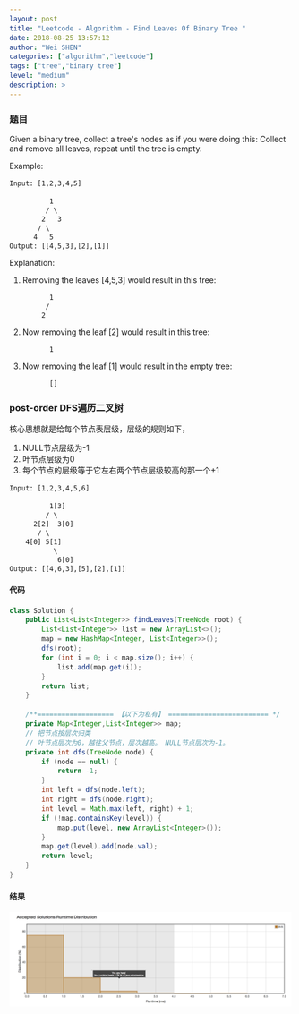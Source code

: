 ```yaml
---
layout: post
title: "Leetcode - Algorithm - Find Leaves Of Binary Tree "
date: 2018-08-25 13:57:12
author: "Wei SHEN"
categories: ["algorithm","leetcode"]
tags: ["tree","binary tree"]
level: "medium"
description: >
---
```


### 题目
Given a binary tree, collect a tree's nodes as if you were doing this: Collect and remove all leaves, repeat until the tree is empty.

Example:
```
Input: [1,2,3,4,5]

          1
         / \
        2   3
       / \     
      4   5    
Output: [[4,5,3],[2],[1]]
```

Explanation:

1. Removing the leaves [4,5,3] would result in this tree:
```
          1
         /
        2          
```

2. Now removing the leaf [2] would result in this tree:
```
          1          
```

3. Now removing the leaf [1] would result in the empty tree:
```
          []         
```

### post-order DFS遍历二叉树
核心思想就是给每个节点表层级，层级的规则如下，
1. NULL节点层级为-1
2. 叶节点层级为0
3. 每个节点的层级等于它左右两个节点层级较高的那一个+1

```
Input: [1,2,3,4,5,6]

          1[3]
         / \
      2[2]  3[0]
       / \     
    4[0] 5[1]
           \
            6[0]
Output: [[4,6,3],[5],[2],[1]]
```

#### 代码
```java
class Solution {
    public List<List<Integer>> findLeaves(TreeNode root) {
        List<List<Integer>> list = new ArrayList<>();
        map = new HashMap<Integer, List<Integer>>();
        dfs(root);
        for (int i = 0; i < map.size(); i++) {
            list.add(map.get(i));
        }
        return list;
    }

    /**=================== 【以下为私有】 ========================= */
    private Map<Integer,List<Integer>> map;
    // 把节点按层次归类
    // 叶节点层次为0，越往父节点，层次越高。 NULL节点层次为-1。
    private int dfs(TreeNode node) {
        if (node == null) {
            return -1;
        }
        int left = dfs(node.left);
        int right = dfs(node.right);
        int level = Math.max(left, right) + 1;        
        if (!map.containsKey(level)) {
            map.put(level, new ArrayList<Integer>());
        }
        map.get(level).add(node.val);
        return level;
    }
}
```

#### 结果
![find-leaves-of-binary-tree-1](/images/leetcode/find-leaves-of-binary-tree-1.png)
